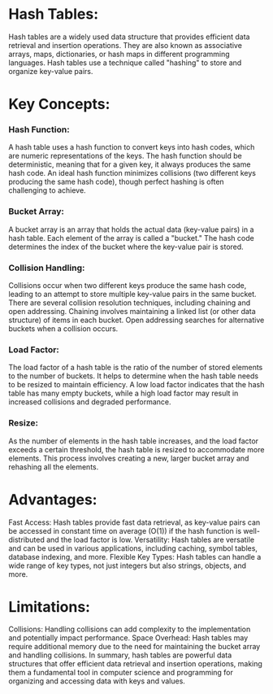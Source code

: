 #  Hash Tables:

Hash tables are a widely used data structure that provides efficient data retrieval and insertion operations. They are also known as associative arrays, maps, dictionaries, or hash maps in different programming languages. Hash tables use a technique called "hashing" to store and organize key-value pairs.

#  Key Concepts:

### Hash Function:
A hash table uses a hash function to convert keys into hash codes, which are numeric representations of the keys. The hash function should be deterministic, meaning that for a given key, it always produces the same hash code. An ideal hash function minimizes collisions (two different keys producing the same hash code), though perfect hashing is often challenging to achieve.

### Bucket Array:
A bucket array is an array that holds the actual data (key-value pairs) in a hash table. Each element of the array is called a "bucket." The hash code determines the index of the bucket where the key-value pair is stored.

### Collision Handling:
Collisions occur when two different keys produce the same hash code, leading to an attempt to store multiple key-value pairs in the same bucket. There are several collision resolution techniques, including chaining and open addressing. Chaining involves maintaining a linked list (or other data structure) of items in each bucket. Open addressing searches for alternative buckets when a collision occurs.

### Load Factor:
The load factor of a hash table is the ratio of the number of stored elements to the number of buckets. It helps to determine when the hash table needs to be resized to maintain efficiency. A low load factor indicates that the hash table has many empty buckets, while a high load factor may result in increased collisions and degraded performance.

### Resize:
As the number of elements in the hash table increases, and the load factor exceeds a certain threshold, the hash table is resized to accommodate more elements. This process involves creating a new, larger bucket array and rehashing all the elements.

# Advantages:

Fast Access: Hash tables provide fast data retrieval, as key-value pairs can be accessed in constant time on average (O(1)) if the hash function is well-distributed and the load factor is low.
Versatility: Hash tables are versatile and can be used in various applications, including caching, symbol tables, database indexing, and more.
Flexible Key Types: Hash tables can handle a wide range of key types, not just integers but also strings, objects, and more.

# Limitations:

Collisions: Handling collisions can add complexity to the implementation and potentially impact performance.
Space Overhead: Hash tables may require additional memory due to the need for maintaining the bucket array and handling collisions.
In summary, hash tables are powerful data structures that offer efficient data retrieval and insertion operations, making them a fundamental tool in computer science and programming for organizing and accessing data with keys and values.
